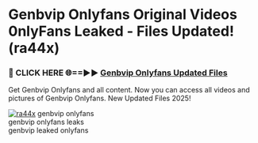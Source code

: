 # Genbvip Onlyfans Original Videos 0nlyFans Leaked - Files Updated! (ra44x)

<h3>🔴 CLICK HERE 🌐==►► <a href="https://tinyurl.com/4seja8ks" rel="nofollow">Genbvip Onlyfans Updated Files</a></h3>

Get Genbvip Onlyfans and all content. Now you can access all videos and pictures of Genbvip Onlyfans. New Updated Files 2025!

[![ra44x](https://i.imgur.com/EWjZXRe.gif)](https://tinyurl.com/4seja8ks)
genbvip onlyfans<br>
genbvip onlyfans leaks<br>
genbvip leaked onlyfans